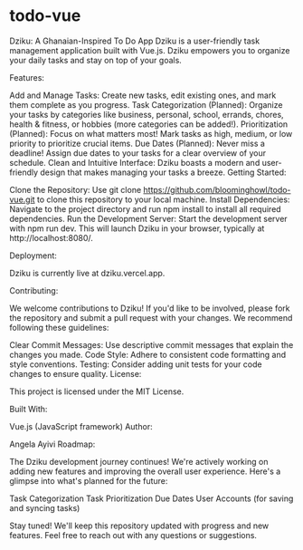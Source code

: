 # todo-vue
Dziku: A Ghanaian-Inspired To Do App
Dziku is a user-friendly task management application built with Vue.js. Dziku empowers you to organize your daily tasks and stay on top of your goals.

Features:

Add and Manage Tasks: Create new tasks, edit existing ones, and mark them complete as you progress.
Task Categorization (Planned): Organize your tasks by categories like business, personal, school, errands, chores, health & fitness, or hobbies (more categories can be added!).
Prioritization (Planned): Focus on what matters most! Mark tasks as high, medium, or low priority to prioritize crucial items.
Due Dates (Planned): Never miss a deadline! Assign due dates to your tasks for a clear overview of your schedule.
Clean and Intuitive Interface: Dziku boasts a modern and user-friendly design that makes managing your tasks a breeze.
Getting Started:

Clone the Repository: Use git clone https://github.com/bloominghowl/todo-vue.git to clone this repository to your local machine.
Install Dependencies: Navigate to the project directory and run npm install to install all required dependencies.
Run the Development Server: Start the development server with npm run dev. This will launch Dziku in your browser, typically at http://localhost:8080/.

Deployment:

Dziku is currently live at dziku.vercel.app.

Contributing:

We welcome contributions to Dziku! If you'd like to be involved, please fork the repository and submit a pull request with your changes. We recommend following these guidelines:

Clear Commit Messages: Use descriptive commit messages that explain the changes you made.
Code Style: Adhere to consistent code formatting and style conventions.
Testing: Consider adding unit tests for your code changes to ensure quality.
License:

This project is licensed under the MIT License.

Built With:

Vue.js (JavaScript framework)
Author:

Angela Ayivi
Roadmap:

The Dziku development journey continues! We're actively working on adding new features and improving the overall user experience. Here's a glimpse into what's planned for the future:

Task Categorization
Task Prioritization
Due Dates
User Accounts (for saving and syncing tasks)

Stay tuned! We'll keep this repository updated with progress and new features. Feel free to reach out with any questions or suggestions.
